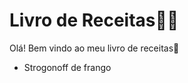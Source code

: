 # Livro de Receitas:man_cook:

Olá! Bem vindo ao meu livro de receitas:wave:

- Strogonoff de frango

  



